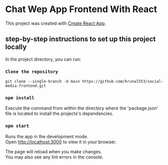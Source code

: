 # Chat Wep App Frontend With React

This project was created with [Create React App](https://github.com/facebook/create-react-app).

## step-by-step instructions to set up this project locally

In the project directory, you can run:

### `Clone the repository`
```
git clone --single-branch -b main https://github.com/krunal553/social-media-frontend.git
```

### `npm install`
Execute the command from within the directory where the 'package.json' file is located to install the projects's dependencies.


### `npm start`

Runs the app in the development mode.\
Open [http://localhost:3000](http://localhost:3000) to view it in your browser.

The page will reload when you make changes.\
You may also see any lint errors in the console.
